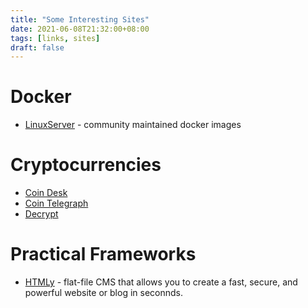 ```yaml
---
title: "Some Interesting Sites"
date: 2021-06-08T21:32:00+08:00
tags: [links, sites]
draft: false
---
```


# Docker
* [LinuxServer](https://www.linuxserver.io/) - community maintained docker images

# Cryptocurrencies
* [Coin Desk](https://www.coindesk.com/)
* [Coin Telegraph](https://www.cointelegraph.com/)
* [Decrypt](https://decrypt.co/)

# Practical Frameworks
* [HTMLy](https://www.htmly.com) - flat-file CMS that allows you to create a fast, secure, and powerful website or blog in seconnds.

